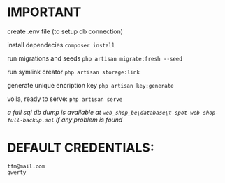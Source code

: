 # IMPORTANT

create .env file (to setup db connection) 

install dependecies 
`composer install`

run migrations and seeds
`php artisan migrate:fresh --seed`

run symlink creator
`php artisan storage:link`

generate unique encription key
`php artisan key:generate`

voila, ready to serve:
`php artisan serve`

_a full sql db dump is available at `web_shop_be\database\t-spot-web-shop-full-backup.sql` if any problem is found_

# DEFAULT CREDENTIALS:

```
tfm@mail.com
qwerty
```
